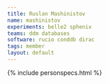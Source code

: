 ```yaml
---
title: Ruslan Mashinistov
name: mashinistov
experiments: belle2 sphenix
teams: ddm databases
software: rucio conddb dirac
tags: member
layout: default
---
```


{% include personspecs.html %}
